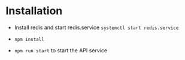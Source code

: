 # Installation

- Install redis and start redis.service `systemctl start redis.service`
- `npm install`

- `npm run start` to start the API service

